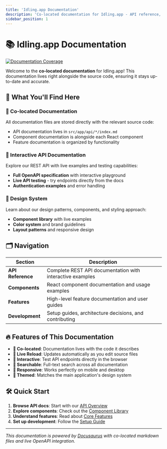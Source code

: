```yaml
---
title: 'Idling.app Documentation'
description: 'Co-located documentation for Idling.app - API reference, components, and development guides'
sidebar_position: 1
---
```


# 📚 Idling.app Documentation

[![Documentation Coverage](https://img.shields.io/badge/Documentation%20Coverage-1.2%25-red?style=flat&logo=gitbook&logoColor=white)](https://underwood-inc.github.io/idling.app__UI/)

Welcome to the **co-located documentation** for Idling.app! This documentation lives right alongside the source code, ensuring it stays up-to-date and accurate.

## 🚀 What You'll Find Here

### 📖 Co-located Documentation

All documentation files are stored directly with the relevant source code:

- API documentation lives in `src/app/api/*/index.md`
- Component documentation is alongside each React component
- Feature documentation is organized by functionality

### 🔌 Interactive API Documentation

Explore our REST API with live examples and testing capabilities:

- **Full OpenAPI specification** with interactive playground
- **Live API testing** - try endpoints directly from the docs
- **Authentication examples** and error handling

### 🎨 Design System

Learn about our design patterns, components, and styling approach:

- **Component library** with live examples
- **Color system** and brand guidelines
- **Layout patterns** and responsive design

## 🗂️ Navigation

| Section           | Description                                               |
| ----------------- | --------------------------------------------------------- |
| **API Reference** | Complete REST API documentation with interactive examples |
| **Components**    | React component documentation and usage examples          |
| **Features**      | High-level feature documentation and user guides          |
| **Development**   | Setup guides, architecture decisions, and contributing    |

## 🔥 Features of This Documentation

- **📍 Co-located**: Documentation lives with the code it describes
- **🔄 Live Reload**: Updates automatically as you edit source files
- **🧪 Interactive**: Test API endpoints directly in the browser
- **🎯 Searchable**: Full-text search across all documentation
- **📱 Responsive**: Works perfectly on mobile and desktop
- **🎨 Themed**: Matches the main application's design system

## 🛠️ Quick Start

1. **Browse API docs**: Start with our [API Overview](/docs/api)
2. **Explore components**: Check out the [Component Library](/docs/components)
3. **Understand features**: Read about [Core Features](/docs/features)
4. **Set up development**: Follow the [Setup Guide](/docs/development)

---

_This documentation is powered by [Docusaurus](https://docusaurus.io/) with co-located markdown files and live OpenAPI integration._
